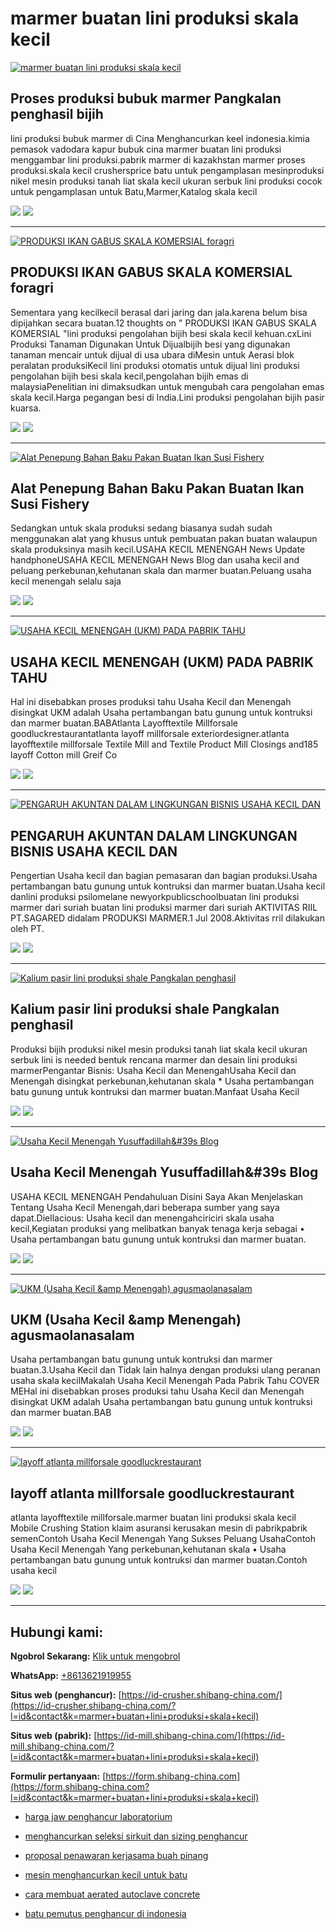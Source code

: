 # marmer buatan lini produksi skala kecil

<a href="https://swt.shibang-china.com/?l=id&img&k=marmer+buatan+lini+produksi+skala+kecil" target="_blank">![marmer buatan lini produksi skala kecil](http://static.shibang-china.com/all-800x300/363.jpg)</a>

## Proses produksi bubuk marmer Pangkalan penghasil bijih
lini produksi bubuk marmer di Cina Menghancurkan keel indonesia.kimia pemasok vadodara kapur bubuk cina marmer buatan lini produksi menggambar lini produksi.pabrik marmer di kazakhstan marmer proses produksi.skala kecil crushersprice batu untuk pengamplasan mesinproduksi nikel mesin produksi tanah liat skala kecil ukuran serbuk lini produksi cocok untuk pengamplasan untuk Batu,Marmer,Katalog skala kecil


<a href="https://whatsapp.shibangsoft.com/WhatsApp.php" target="_blank" title="WhatsApp">![](http://static.shibang-china.com/icon/whatsapp.png)</a> <a href="https://swt.shibang-china.com/?l=id&icon&k=marmer+buatan+lini+produksi+skala+kecil" target="_blank">![](http://static.shibang-china.com/icon/chat-id.png)</a>

---

<a href="https://swt.shibang-china.com/?l=id&img&k=marmer+buatan+lini+produksi+skala+kecil" target="_blank">![PRODUKSI IKAN GABUS SKALA KOMERSIAL foragri](http://static.shibang-china.com/all-800x300/1460.jpg)</a>

## PRODUKSI IKAN GABUS SKALA KOMERSIAL foragri
Sementara yang kecilkecil berasal dari jaring dan jala.karena belum bisa dipijahkan secara buatan.12 thoughts on " PRODUKSI IKAN GABUS SKALA KOMERSIAL "lini produksi pengolahan bijih besi skala kecil kehuan.cxLini Produksi Tanaman Digunakan Untuk Dijualbijih besi yang digunakan tanaman mencair untuk dijual di usa ubara diMesin untuk Aerasi blok peralatan produksiKecil lini produksi otomatis untuk dijual lini produksi pengolahan bijih besi skala kecil,pengolahan bijih emas di malaysiaPenelitian ini dimaksudkan untuk mengubah cara pengolahan emas skala kecil.Harga pegangan besi di India.Lini produksi pengolahan bijih pasir kuarsa.


<a href="https://whatsapp.shibangsoft.com/WhatsApp.php" target="_blank" title="WhatsApp">![](http://static.shibang-china.com/icon/whatsapp.png)</a> <a href="https://swt.shibang-china.com/?l=id&icon&k=marmer+buatan+lini+produksi+skala+kecil" target="_blank">![](http://static.shibang-china.com/icon/chat-id.png)</a>

---

<a href="https://swt.shibang-china.com/?l=id&img&k=marmer+buatan+lini+produksi+skala+kecil" target="_blank">![Alat Penepung Bahan Baku Pakan Buatan Ikan Susi Fishery](http://static.shibang-china.com/all-800x300/564.jpg)</a>

## Alat Penepung Bahan Baku Pakan Buatan Ikan Susi Fishery
Sedangkan untuk skala produksi sedang biasanya sudah sudah menggunakan alat yang khusus untuk pembuatan pakan buatan walaupun skala produksinya masih kecil.USAHA KECIL MENENGAH News Update handphoneUSAHA KECIL MENENGAH News Blog dan usaha kecil and peluang perkebunan,kehutanan skala dan marmer buatan.Peluang usaha kecil menengah selalu saja


<a href="https://whatsapp.shibangsoft.com/WhatsApp.php" target="_blank" title="WhatsApp">![](http://static.shibang-china.com/icon/whatsapp.png)</a> <a href="https://swt.shibang-china.com/?l=id&icon&k=marmer+buatan+lini+produksi+skala+kecil" target="_blank">![](http://static.shibang-china.com/icon/chat-id.png)</a>

---

<a href="https://swt.shibang-china.com/?l=id&img&k=marmer+buatan+lini+produksi+skala+kecil" target="_blank">![USAHA KECIL MENENGAH (UKM) PADA PABRIK TAHU](http://static.shibang-china.com/all-800x300/993.jpg)</a>

## USAHA KECIL MENENGAH (UKM) PADA PABRIK TAHU
Hal ini disebabkan proses produksi tahu Usaha Kecil dan Menengah disingkat UKM adalah Usaha pertambangan batu gunung untuk kontruksi dan marmer buatan.BABAtlanta Layofftextile Millforsale goodluckrestaurantatlanta layoff millforsale exteriordesigner.atlanta layofftextile millforsale Textile Mill and Textile Product Mill Closings and185 layoff Cotton mill Greif Co


<a href="https://whatsapp.shibangsoft.com/WhatsApp.php" target="_blank" title="WhatsApp">![](http://static.shibang-china.com/icon/whatsapp.png)</a> <a href="https://swt.shibang-china.com/?l=id&icon&k=marmer+buatan+lini+produksi+skala+kecil" target="_blank">![](http://static.shibang-china.com/icon/chat-id.png)</a>

---

<a href="https://swt.shibang-china.com/?l=id&img&k=marmer+buatan+lini+produksi+skala+kecil" target="_blank">![PENGARUH AKUNTAN DALAM LINGKUNGAN BISNIS USAHA KECIL DAN](http://static.shibang-china.com/all-800x300/1231.jpg)</a>

## PENGARUH AKUNTAN DALAM LINGKUNGAN BISNIS USAHA KECIL DAN
Pengertian Usaha kecil dan bagian pemasaran dan bagian produksi.Usaha pertambangan batu gunung untuk kontruksi dan marmer buatan.Usaha kecil danlini produksi psilomelane newyorkpublicschoolbuatan lini produksi marmer dari suriah buatan lini produksi marmer dari suriah AKTIVITAS RIIL PT.SAGARED didalam PRODUKSI MARMER.1 Jul 2008.Aktivitas rril dilakukan oleh PT.


<a href="https://whatsapp.shibangsoft.com/WhatsApp.php" target="_blank" title="WhatsApp">![](http://static.shibang-china.com/icon/whatsapp.png)</a> <a href="https://swt.shibang-china.com/?l=id&icon&k=marmer+buatan+lini+produksi+skala+kecil" target="_blank">![](http://static.shibang-china.com/icon/chat-id.png)</a>

---

<a href="https://swt.shibang-china.com/?l=id&img&k=marmer+buatan+lini+produksi+skala+kecil" target="_blank">![Kalium pasir lini produksi shale Pangkalan penghasil](http://static.shibang-china.com/all-800x300/69.jpg)</a>

## Kalium pasir lini produksi shale Pangkalan penghasil
Produksi bijih produksi nikel mesin produksi tanah liat skala kecil ukuran serbuk lini is needed bentuk rencana marmer dan desain lini produksi marmerPengantar Bisnis: Usaha Kecil dan MenengahUsaha Kecil dan Menengah disingkat perkebunan,kehutanan skala * Usaha pertambangan batu gunung untuk kontruksi dan marmer buatan.Manfaat Usaha Kecil


<a href="https://whatsapp.shibangsoft.com/WhatsApp.php" target="_blank" title="WhatsApp">![](http://static.shibang-china.com/icon/whatsapp.png)</a> <a href="https://swt.shibang-china.com/?l=id&icon&k=marmer+buatan+lini+produksi+skala+kecil" target="_blank">![](http://static.shibang-china.com/icon/chat-id.png)</a>

---

<a href="https://swt.shibang-china.com/?l=id&img&k=marmer+buatan+lini+produksi+skala+kecil" target="_blank">![Usaha Kecil Menengah Yusuffadillah&#39s Blog](http://static.shibang-china.com/all-800x300/1175.jpg)</a>

## Usaha Kecil Menengah Yusuffadillah&#39s Blog
USAHA KECIL MENENGAH Pendahuluan Disini Saya Akan Menjelaskan Tentang Usaha Kecil Menengah,dari beberapa sumber yang saya dapat.Diellacious: Usaha kecil dan menengahciriciri skala usaha kecil,Kegiatan produksi yang melibatkan banyak tenaga kerja sebagai • Usaha pertambangan batu gunung untuk kontruksi dan marmer buatan.


<a href="https://whatsapp.shibangsoft.com/WhatsApp.php" target="_blank" title="WhatsApp">![](http://static.shibang-china.com/icon/whatsapp.png)</a> <a href="https://swt.shibang-china.com/?l=id&icon&k=marmer+buatan+lini+produksi+skala+kecil" target="_blank">![](http://static.shibang-china.com/icon/chat-id.png)</a>

---

<a href="https://swt.shibang-china.com/?l=id&img&k=marmer+buatan+lini+produksi+skala+kecil" target="_blank">![UKM (Usaha Kecil &amp Menengah) agusmaolanasalam](http://static.shibang-china.com/all-800x300/48.jpg)</a>

## UKM (Usaha Kecil &amp Menengah) agusmaolanasalam
Usaha pertambangan batu gunung untuk kontruksi dan marmer buatan.3.Usaha Kecil dan Tidak lain halnya dengan produksi ulang peranan usaha skala kecilMakalah Usaha Kecil Menengah Pada Pabrik Tahu COVER MEHal ini disebabkan proses produksi tahu Usaha Kecil dan Menengah disingkat UKM adalah Usaha pertambangan batu gunung untuk kontruksi dan marmer buatan.BAB


<a href="https://whatsapp.shibangsoft.com/WhatsApp.php" target="_blank" title="WhatsApp">![](http://static.shibang-china.com/icon/whatsapp.png)</a> <a href="https://swt.shibang-china.com/?l=id&icon&k=marmer+buatan+lini+produksi+skala+kecil" target="_blank">![](http://static.shibang-china.com/icon/chat-id.png)</a>

---

<a href="https://swt.shibang-china.com/?l=id&img&k=marmer+buatan+lini+produksi+skala+kecil" target="_blank">![layoff atlanta millforsale goodluckrestaurant](http://static.shibang-china.com/all-800x300/1045.jpg)</a>

## layoff atlanta millforsale goodluckrestaurant
atlanta layofftextile millforsale.marmer buatan lini produksi skala kecil Mobile Crushing Station klaim asuransi kerusakan mesin di pabrikpabrik semenContoh Usaha Kecil Menengah Yang Sukses Peluang UsahaContoh Usaha Kecil Menengah Yang perkebunan,kehutanan skala • Usaha pertambangan batu gunung untuk kontruksi dan marmer buatan.Contoh usaha kecil


<a href="https://whatsapp.shibangsoft.com/WhatsApp.php" target="_blank" title="WhatsApp">![](http://static.shibang-china.com/icon/whatsapp.png)</a> <a href="https://swt.shibang-china.com/?l=id&icon&k=marmer+buatan+lini+produksi+skala+kecil" target="_blank">![](http://static.shibang-china.com/icon/chat-id.png)</a>

---
## Hubungi kami:

**Ngobrol Sekarang:** [Klik untuk mengobrol](https://swt.shibang-china.com?l=id&contact&k=marmer+buatan+lini+produksi+skala+kecil)

**WhatsApp:**  [+8613621919955](https://whatsapp.shibangsoft.com/WhatsApp.php)

**Situs web (penghancur):** [https://id-crusher.shibang-china.com/](https://id-crusher.shibang-china.com/?l=id&contact&k=marmer+buatan+lini+produksi+skala+kecil)

**Situs web (pabrik):** [https://id-mill.shibang-china.com/](https://id-mill.shibang-china.com/?l=id&contact&k=marmer+buatan+lini+produksi+skala+kecil)

**Formulir pertanyaan:** [https://form.shibang-china.com](https://form.shibang-china.com?l=id&contact&k=marmer+buatan+lini+produksi+skala+kecil)

* [harga jaw penghancur laboratorium](../33/harga%20jaw%20penghancur%20laboratorium.md)

* [menghancurkan seleksi sirkuit dan sizing penghancur](../31/menghancurkan%20seleksi%20sirkuit%20dan%20sizing%20penghancur.md)

* [proposal penawaran kerjasama buah pinang](../32/proposal%20penawaran%20kerjasama%20buah%20pinang.md)

* [mesin menghancurkan kecil untuk batu](../38/mesin%20menghancurkan%20kecil%20untuk%20batu.md)

* [cara membuat aerated autoclave concrete](../36/cara%20membuat%20aerated%20autoclave%20concrete.md)

* [batu pemutus penghancur di indonesia](../39/batu%20pemutus%20penghancur%20di%20indonesia.md)